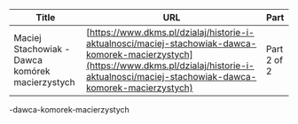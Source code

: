 | **Title**       | **URL**           | **Part**              |
|-----------------|-------------------|-----------------------|
| Maciej Stachowiak - Dawca komórek macierzystych         | [https://www.dkms.pl/dzialaj/historie-i-aktualnosci/maciej-stachowiak-dawca-komorek-macierzystych](https://www.dkms.pl/dzialaj/historie-i-aktualnosci/maciej-stachowiak-dawca-komorek-macierzystych)    | Part 2 of 2          |

-dawca-komorek-macierzystych
